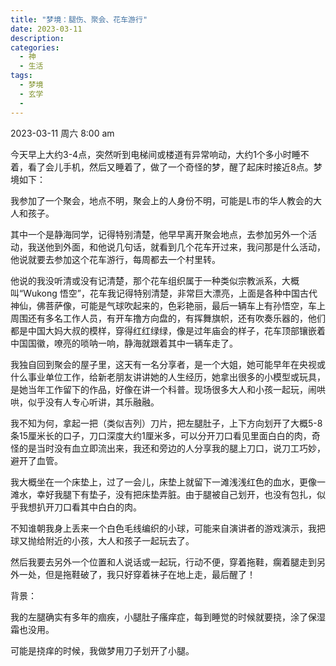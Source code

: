 ```yaml
---
title: "梦境：腿伤、聚会、花车游行"
date: 2023-03-11
description: 
categories:
  - 神
  - 生活
tags:
  - 梦境
  - 玄学
  - 
---
```



2023-03-11 周六 8:00 am

今天早上大约3-4点，突然听到电梯间或楼道有异常响动，大约1个多小时睡不着，看了会儿手机，然后又睡着了，做了一个奇怪的梦，醒了起床时接近8点。梦境如下：

我参加了一个聚会，地点不明，聚会上的人身份不明，可能是L市的华人教会的大人和孩子。

其中一个是静海同学，记得特别清楚，他早早离开聚会地点，去参加另外一个活动，我送他到外面，和他说几句话，就看到几个花车开过来，我问那是什么活动，他说就要去参加这个花车游行，每周都去一个村里转。

他说的我没听清或没有记清楚，那个花车组织属于一种类似宗教派系，大概叫“Wukong 悟空”，花车我记得特别清楚，非常巨大漂亮，上面是各种中国古代神仙，佛菩萨像，可能是气球吹起来的，色彩艳丽，最后一辆车上有孙悟空，车上周围还有多名工作人员，有开车撸方向盘的，有挥舞旗帜，还有吹奏乐器的，他们都是中国大妈大叔的模样，穿得红红绿绿，像是过年庙会的样子，花车顶部镶嵌着中国国徽，嘹亮的唢呐一响，静海就跟着其中一辆车走了。

我独自回到聚会的屋子里，这天有一名分享者，是一个大姐，她可能早年在央视或什么事业单位工作，给新老朋友讲讲她的人生经历，她拿出很多的小模型或玩具，是她当年工作留下的作品，好像在讲一个科普。现场很多大人和小孩一起玩，闹哄哄，似乎没有人专心听讲，其乐融融。

我不知为何，拿起一把（类似吉列）刀片，把左腿肚子，上下方向划开了大概5-8条15厘米长的口子，刀口深度大约1厘米多，可以分开刀口看见里面白白的肉，奇怪的是当时没有血立即流出来，我还和旁边的人分享我的腿上刀口，说刀工巧妙，避开了血管。

我大概坐在一个床垫上，过了一会儿，床垫上就留下一滩浅浅红色的血水，更像一滩水，幸好我腿下有垫子，没有把床垫弄脏。由于腿被自己划开，也没有包扎，似乎我想扒开刀口看其中白白的肉。

不知谁朝我身上丢来一个白色毛线编织的小球，可能来自演讲者的游戏演示，我把球又抛给附近的小孩，大人和孩子一起玩去了。

然后我要去另外一个位置和人说话或一起玩，行动不便，穿着拖鞋，瘸着腿走到另外一处，但是拖鞋破了，我只好穿着袜子在地上走，最后醒了！

背景：

我的左腿确实有多年的痼疾，小腿肚子瘙痒症，每到睡觉的时候就要挠，涂了保湿霜也没用。

可能是挠痒的时候，我做梦用刀子划开了小腿。